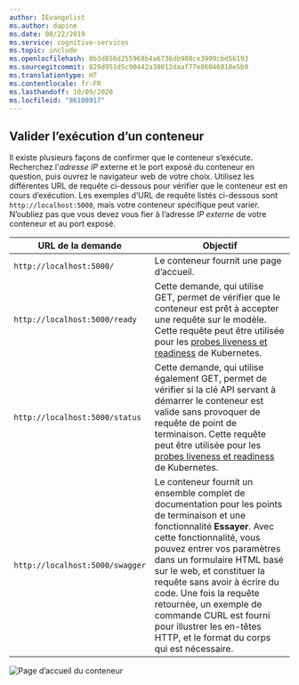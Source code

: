 ```yaml
---
author: IEvangelist
ms.author: dapine
ms.date: 08/22/2019
ms.service: cognitive-services
ms.topic: include
ms.openlocfilehash: 8b3d856d255968b4a6736db908ce3999cbd56193
ms.sourcegitcommit: 829d951d5c90442a38012daaf77e86046018e5b9
ms.translationtype: HT
ms.contentlocale: fr-FR
ms.lasthandoff: 10/09/2020
ms.locfileid: "86108917"
---
```

## <a name="validate-that-a-container-is-running"></a>Valider l’exécution d’un conteneur 

Il existe plusieurs façons de confirmer que le conteneur s’exécute. Recherchez l’*adresse IP* externe et le port exposé du conteneur en question, puis ouvrez le navigateur web de votre choix. Utilisez les différentes URL de requête ci-dessous pour vérifier que le conteneur est en cours d’exécution. Les exemples d’URL de requête listés ci-dessous sont `http://localhost:5000`, mais votre conteneur spécifique peut varier. N’oubliez pas que vous devez vous fier à l’adresse *IP externe* de votre conteneur et au port exposé.

| URL de la demande | Objectif |
|--|--|
| `http://localhost:5000/` | Le conteneur fournit une page d’accueil. |
| `http://localhost:5000/ready` | Cette demande, qui utilise GET, permet de vérifier que le conteneur est prêt à accepter une requête sur le modèle.  Cette requête peut être utilisée pour les [probes liveness et readiness](https://kubernetes.io/docs/tasks/configure-pod-container/configure-liveness-readiness-probes/) de Kubernetes. |
| `http://localhost:5000/status` | Cette demande, qui utilise également GET, permet de vérifier si la clé API servant à démarrer le conteneur est valide sans provoquer de requête de point de terminaison. Cette requête peut être utilisée pour les [probes liveness et readiness](https://kubernetes.io/docs/tasks/configure-pod-container/configure-liveness-readiness-probes/) de Kubernetes. |
| `http://localhost:5000/swagger` | Le conteneur fournit un ensemble complet de documentation pour les points de terminaison et une fonctionnalité **Essayer**. Avec cette fonctionnalité, vous pouvez entrer vos paramètres dans un formulaire HTML basé sur le web, et constituer la requête sans avoir à écrire du code. Une fois la requête retournée, un exemple de commande CURL est fourni pour illustrer les en-têtes HTTP, et le format du corps qui est nécessaire. |

![Page d’accueil du conteneur](./media/cognitive-services-containers-api-documentation/container-webpage.png)
